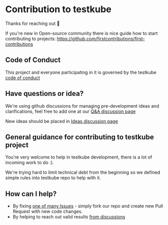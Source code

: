 # Contribution to testkube

Thanks for reaching out 🎉

If you're new in Open-source community there is nice guide how to start contributing to projects:
https://github.com/firstcontributions/first-contributions

## Code of Conduct

This project and everyone participating in it is governed by the testkube [code of conduct](CODE_OF_CONDUCT.md)

## Have questions or idea?

We're using github discussions for managing pre-development ideas and clarifications, feel free to add one at our [Q&A discussion page](https://github.com/kubeshop/testkube-backstage-plugin/discussions/categories/q-a)

New ideas should be placed in [Ideas discussion page](https://github.com/kubeshop/testkube-backstage-plugin/discussions/categories/ideas)

## General guidance for contributing to testkube project

You're very welcome to help in testkube development, there is a lot of incoming work to do :).

We're trying hard to limit technical debt from the beginning so we defined simple rules into testkube repo to help with it.

## How can I help?

- By fixing [one of many Issues](https://github.com/kubeshop/testkube-backstage-plugin/issues) - simply fork our repo and create new Pull Request with new code changes.
- By helping to reach out valid results [from discussions](https://github.com/kubeshop/testkube-backstage-plugin/discussions)


